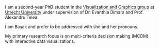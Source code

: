 I am a second-year PhD student in the <a href='https://www.uu.nl/en/research/interaction/visualization-and-graphics'>Visualization and Graphics group</a> at <a href='https://www.uu.nl/en'>Utrecht University</a> under supervision of Dr. Evanthia Dimara and Prof. Alexandru Telea. 

I am Başak and prefer to be addressed with she and her pronouns.

My primary research focus is on multi-criteria decision making (MCDM) with interactive data visualizations. 